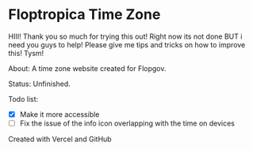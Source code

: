 # Floptropica Time Zone
HIII! Thank you so much for trying this out! Right now its not done BUT i need you guys to help! Please give me tips and tricks on how to improve this! Tysm!

About: A time zone website created for Flopgov.

Status: Unfinished.

Todo list:

- [x] Make it more accessible
- [ ] Fix the issue of the info icon overlapping with the time on devices

Created with Vercel and GitHub

